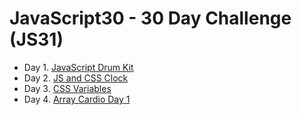 # JavaScript30 - 30 Day Challenge (JS31)
* Day 1. [JavaScript Drum Kit](https://anapao-minchaca.github.io/30-days-of-code/Day1_JavaScriptDrumKit/index-MYSOLUTION.html)
* Day 2. [JS and CSS Clock](https://anapao-minchaca.github.io/30-days-of-code/Day2_JS_CSS_Clock/index-MYSOLUTION.html)
* Day 3. [CSS Variables](https://anapao-minchaca.github.io/30-days-of-code/Day3_CSS_Variables/index-MYSOLUTION.html)
* Day 4. [Array Cardio Day 1](https://anapao-minchaca.github.io/30-days-of-code/Day4_Array_Cardio1/index-MYSOLUTION.html)
